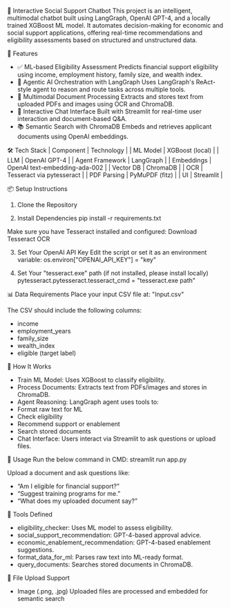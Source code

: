 🧠 Interactive Social Support Chatbot
This project is an intelligent, multimodal chatbot built using LangGraph, OpenAI GPT-4, and a locally trained XGBoost ML model. It automates decision-making for economic and social support applications, offering real-time recommendations and eligibility assessments based on structured and unstructured data.

🚀 Features
- ✅ ML-based Eligibility Assessment
Predicts financial support eligibility using income, employment history, family size, and wealth index.
- 🤖 Agentic AI Orchestration with LangGraph
Uses LangGraph's ReAct-style agent to reason and route tasks across multiple tools.
- 🧾 Multimodal Document Processing
Extracts and stores text from uploaded PDFs and images using OCR and ChromaDB.
- 💬 Interactive Chat Interface
Built with Streamlit for real-time user interaction and document-based Q&A.
- 📚 Semantic Search with ChromaDB
Embeds and retrieves applicant documents using OpenAI embeddings.

🛠️ Tech Stack
| Component | Technology | 
| ML Model | XGBoost (local) | 
| LLM | OpenAI GPT-4 | 
| Agent Framework | LangGraph | 
| Embeddings | OpenAI text-embedding-ada-002 | 
| Vector DB | ChromaDB | 
| OCR | Tesseract via pytesseract | 
| PDF Parsing | PyMuPDF (fitz) | 
| UI | Streamlit | 



📦 Setup Instructions
1. Clone the Repository


2. Install Dependencies
pip install -r requirements.txt


Make sure you have Tesseract installed and configured: Download Tesseract OCR

3. Set Your OpenAI API Key
Edit the script or set it as an environment variable:
os.environ["OPENAI_API_KEY"] = "key"

4. Set Your "tesseract.exe" path (if not installed, please install locally)
pytesseract.pytesseract.tesseract_cmd = "tesseract.exe path"

📊 Data Requirements
Place your input CSV file at:
"Input.csv"


The CSV should include the following columns:
- income
- employment_years
- family_size
- wealth_index
- eligible (target label)

🧪 How It Works
- Train ML Model: Uses XGBoost to classify eligibility.
- Process Documents: Extracts text from PDFs/images and stores in ChromaDB.
- Agent Reasoning: LangGraph agent uses tools to:
- Format raw text for ML
- Check eligibility
- Recommend support or enablement
- Search stored documents
- Chat Interface: Users interact via Streamlit to ask questions or upload files.

💬 Usage
Run the below command in CMD:
streamlit run app.py


Upload a document and ask questions like:
- “Am I eligible for financial support?”
- “Suggest training programs for me.”
- “What does my uploaded document say?”

🧰 Tools Defined
- eligibility_checker: Uses ML model to assess eligibility.
- social_support_recommendation: GPT-4-based approval advice.
- economic_enablement_recommendation: GPT-4-based enablement suggestions.
- format_data_for_ml: Parses raw text into ML-ready format.
- query_documents: Searches stored documents in ChromaDB.

📂 File Upload Support
- Image (.png, .jpg)
Uploaded files are processed and embedded for semantic search


